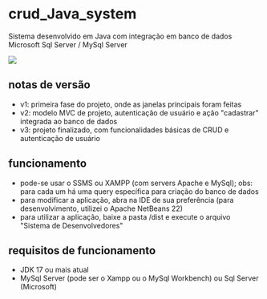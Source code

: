 # crud_Java_system
Sistema desenvolvido em Java com integração em banco de dados Microsoft Sql Server / MySql Server

<img src="http://img.shields.io/static/v1?label=STATUS&message=CONCLUIDO&color=RED&style=for-the-badge"/>

## notas de versão
- v1: primeira fase do projeto, onde as janelas principais foram feitas
- v2: modelo MVC de projeto, autenticação de usuário e ação "cadastrar" integrada ao banco de dados
- v3: projeto finalizado, com funcionalidades básicas de CRUD e autenticação de usuário

## funcionamento
- pode-se usar o SSMS ou XAMPP (com servers Apache e MySql); obs: para cada um há uma query específica para criação do banco de dados
- para modificar a aplicação, abra na IDE de sua preferência (para desenvolvimento, utilizei o Apache NetBeans 22)
- para utilizar a aplicação, baixe a pasta /dist e execute o arquivo "Sistema de Desenvolvedores"

## requisitos de funcionamento
- JDK 17 ou mais atual
- MySql Server (pode ser o Xampp ou o MySql Workbench) ou Sql Server (Microsoft)
